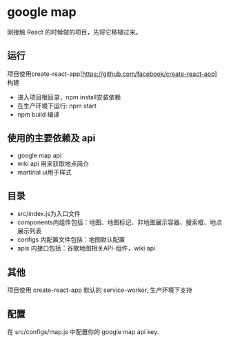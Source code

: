 # google map

刚接触 React 的时候做的项目，先将它移植过来。

## 运行

项目使用create-react-app[https://github.com/facebook/create-react-app] 构建

* 进入项目根目录，npm install安装依赖
* 在生产环境下运行: npm start
* npm build 编译

## 使用的主要依赖及 api

* google map api
* wiki api 用来获取地点简介
* martirial ui用于样式

## 目录

* src/index.js为入口文件
* components内组件包括：地图、地图标记、非地图展示容器、搜索框、地点展示列表
* configs 内配置文件包括：地图默认配置
* apis 内接口包括：谷歌地图相关API-组件，wiki api

## 其他

项目使用 create-react-app 默认的 service-worker, 生产环境下支持

## 配置

在 src/configs/map.js 中配置你的 google map api key.